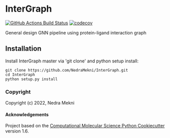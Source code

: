 InterGraph
==============================
[//]: # (Badges)
[![GitHub Actions Build Status](https://github.com/NedraMekni/InterGraph/workflows/CI/badge.svg)](https://github.com/NedraMekni/InterGraph/actions?query=workflow%3ACI)
[![codecov](https://codecov.io/gh/NedraMekni/InterGraph/branch/master/graph/badge.svg)](https://codecov.io/gh/NedraMekni/InterGraph/branch/master)


General design GNN pipeline using protein-ligand interaction graph


## Installation
Install InterGraph master via 'git clone' and python setup install:
```
git clone https://github.com/NedraMekni/InterGraph.git
cd InterGraph
python setup.py install
```


### Copyright

Copyright (c) 2022, Nedra Mekni


#### Acknowledgements
 
Project based on the 
[Computational Molecular Science Python Cookiecutter](https://github.com/molssi/cookiecutter-cms) version 1.6.
